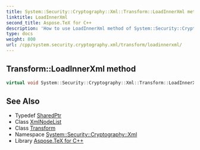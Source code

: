 ```yaml
---
title: System::Security::Cryptography::Xml::Transform::LoadInnerXml method
linktitle: LoadInnerXml
second_title: Aspose.TeX for C++
description: 'How to use LoadInnerXml method of System::Security::Cryptography::Xml::Transform class in C++.'
type: docs
weight: 800
url: /cpp/system.security.cryptography.xml/transform/loadinnerxml/
---
```

## Transform::LoadInnerXml method




```cpp
virtual void System::Security::Cryptography::Xml::Transform::LoadInnerXml(SharedPtr<System::Xml::XmlNodeList> nodeList)=0
```

## See Also

* Typedef [SharedPtr](../../../system/sharedptr/)
* Class [XmlNodeList](../../../system.xml/xmlnodelist/)
* Class [Transform](../)
* Namespace [System::Security::Cryptography::Xml](../../)
* Library [Aspose.TeX for C++](../../../)
